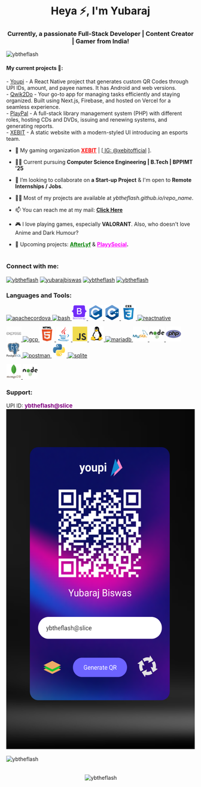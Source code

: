 <h1 align="center">Heya ⚡, I'm Yubaraj</h1>
<h3 align="center">Currently, a passionate Full-Stack Developer | Content Creator | Gamer from India!</h3>

<p align="left"> <img src="https://komarev.com/ghpvc/?username=ybtheflash&label=Profile%20views&color=0e75b6&style=flat" alt="ybtheflash" /> </p>

<h4 align="left">My current projects 🔭:</h3>
- <a href="https://github.com/ybtheflash/youpi/releases/tag/1.0.0">Youpi</a> - A React Native project that generates custom QR Codes through UPI IDs, amount, and payee names. It has Android and web versions.<br>
- <a href="https://github.com/ybtheflash/qwik2do">Qwik2Do</a> - Your go-to app for managing tasks efficiently and staying organized. Built using Next.js, Firebase, and hosted on Vercel for a seamless experience.<br>
- <a href="https://playpal.infinityfreeapp.com/">PlayPal</a> - A full-stack library management system (PHP) with different roles, hosting CDs and DVDs, issuing and renewing systems, and generating reports.<br>
- <a href="https://xebit.pages.dev">XEBIT</a> - A static website with a modern-styled UI introducing an esports team.<br>

- 🎯 My gaming organization <a style="color:#FF0000;" href="https://xebit.pages.dev" target="_blank" rel="noreferrer noopener"><strong>XEBIT</strong></a>&nbsp;| [<a href="https://www.instagram.com/xebitofficial/" target="_blank" rel="noreferrer noopener"> IG: @xebitofficial</a> ].

- 👨‍🎓 Current pursuing **Computer Science Engineering | B.Tech | BPPIMT '25**

- 👯 I’m looking to collaborate on **a Start-up Project** & I'm open to **Remote Internships / Jobs**.

- 👨‍💻 Most of my projects are available at *ybtheflash.github.io/repo_name*.

- 📫 You can reach me at my mail: **[Click Here](mailto:ybtheflash@gmail.com)**

- 🎮 I love playing games, especially **VALORANT**. Also, who doesn't love Anime and Dark Humour?
- 🧭 Upcoming projects: <strong><a style="color:#008000;" href="https://afterlyf.app/" target="_blank" rel="noreferrer noopener">AfterLyf</a></strong> &amp; <strong><a style="color:#FF00FF;" href="https://playy.social/" target="_blank" rel="noreferrer noopener">PlayySocial</a>.</strong><br><br>

<h3 align="left">Connect with me:</h3>
<p align="left">
<a href="https://dev.to/ybtheflash" target="blank"><img align="center" src="https://raw.githubusercontent.com/rahuldkjain/github-profile-readme-generator/master/src/images/icons/Social/devto.svg" alt="ybtheflash" height="30" width="40" /></a>
<a href="https://linkedin.com/in/yubarajbiswas" target="blank"><img align="center" src="https://raw.githubusercontent.com/rahuldkjain/github-profile-readme-generator/master/src/images/icons/Social/linked-in-alt.svg" alt="yubarajbiswas" height="30" width="40" /></a>
<a href="https://instagram.com/ybtheflash" target="blank"><img align="center" src="https://raw.githubusercontent.com/rahuldkjain/github-profile-readme-generator/master/src/images/icons/Social/instagram.svg" alt="ybtheflash" height="30" width="40" /></a>
<a href="https://www.youtube.com/@ybtheflash" target="blank"><img align="center" src="https://raw.githubusercontent.com/rahuldkjain/github-profile-readme-generator/master/src/images/icons/Social/youtube.svg" alt="ybtheflash" height="30" width="40" /></a>
</p>

<h3 align="left">Languages and Tools:</h3>
<p align="left"> <a href="https://cordova.apache.org/" target="_blank" rel="noreferrer"> <img src="https://www.vectorlogo.zone/logos/apache_cordova/apache_cordova-icon.svg" alt="apachecordova" width="40" height="40"/> </a> <a href="https://www.gnu.org/software/bash/" target="_blank" rel="noreferrer"> <img src="https://www.vectorlogo.zone/logos/gnu_bash/gnu_bash-icon.svg" alt="bash" width="40" height="40"/> </a> <a href="https://getbootstrap.com" target="_blank" rel="noreferrer"> <img src="https://raw.githubusercontent.com/devicons/devicon/master/icons/bootstrap/bootstrap-plain-wordmark.svg" alt="bootstrap" width="40" height="40"/> </a> <a href="https://www.cprogramming.com/" target="_blank" rel="noreferrer"> <img src="https://raw.githubusercontent.com/devicons/devicon/master/icons/c/c-original.svg" alt="c" width="40" height="40"/> </a> <a href="https://www.w3schools.com/cpp/" target="_blank" rel="noreferrer"> <img src="https://raw.githubusercontent.com/devicons/devicon/master/icons/cplusplus/cplusplus-original.svg" alt="cplusplus" width="40" height="40"/> </a> <a href="https://www.w3schools.com/css/" target="_blank" rel="noreferrer"> <img src="https://raw.githubusercontent.com/devicons/devicon/master/icons/css3/css3-original-wordmark.svg" alt="css3" width="40" height="40"/> </a> <a href="https://reactnative.dev/" target="_blank" rel="noreferrer"> <img src="https://reactnative.dev/img/header_logo.svg" alt="reactnative" width="40" height="40"/> </a> </p> <a href="https://expressjs.com" target="_blank" rel="noreferrer"> <img src="https://raw.githubusercontent.com/devicons/devicon/master/icons/express/express-original-wordmark.svg" alt="express" width="40" height="40"/> </a> <a href="https://cloud.google.com" target="_blank" rel="noreferrer"> <img src="https://www.vectorlogo.zone/logos/google_cloud/google_cloud-icon.svg" alt="gcp" width="40" height="40"/> </a> <a href="https://www.w3.org/html/" target="_blank" rel="noreferrer"> <img src="https://raw.githubusercontent.com/devicons/devicon/master/icons/html5/html5-original-wordmark.svg" alt="html5" width="40" height="40"/> </a> <a href="https://www.java.com" target="_blank" rel="noreferrer"> <img src="https://raw.githubusercontent.com/devicons/devicon/master/icons/java/java-original.svg" alt="java" width="40" height="40"/> </a> <a href="https://developer.mozilla.org/en-US/docs/Web/JavaScript" target="_blank" rel="noreferrer"> <img src="https://raw.githubusercontent.com/devicons/devicon/master/icons/javascript/javascript-original.svg" alt="javascript" width="40" height="40"/> </a> <a href="https://www.linux.org/" target="_blank" rel="noreferrer"> <img src="https://raw.githubusercontent.com/devicons/devicon/master/icons/linux/linux-original.svg" alt="linux" width="40" height="40"/> </a> <a href="https://mariadb.org/" target="_blank" rel="noreferrer"> <img src="https://www.vectorlogo.zone/logos/mariadb/mariadb-icon.svg" alt="mariadb" width="40" height="40"/> </a> <a href="https://www.mysql.com/" target="_blank" rel="noreferrer"> <img src="https://raw.githubusercontent.com/devicons/devicon/master/icons/mysql/mysql-original-wordmark.svg" alt="mysql" width="40" height="40"/> </a> <a href="https://nodejs.org" target="_blank" rel="noreferrer"> <img src="https://raw.githubusercontent.com/devicons/devicon/master/icons/nodejs/nodejs-original-wordmark.svg" alt="nodejs" width="40" height="40"/> </a> <a href="https://www.php.net" target="_blank" rel="noreferrer"> <img src="https://raw.githubusercontent.com/devicons/devicon/master/icons/php/php-original.svg" alt="php" width="40" height="40"/> </a> <a href="https://www.postgresql.org" target="_blank" rel="noreferrer"> <img src="https://raw.githubusercontent.com/devicons/devicon/master/icons/postgresql/postgresql-original-wordmark.svg" alt="postgresql" width="40" height="40"/> </a> <a href="https://postman.com" target="_blank" rel="noreferrer"> <img src="https://www.vectorlogo.zone/logos/getpostman/getpostman-icon.svg" alt="postman" width="40" height="40"/> </a> <a href="https://www.python.org" target="_blank" rel="noreferrer"> <img src="https://raw.githubusercontent.com/devicons/devicon/master/icons/python/python-original.svg" alt="python" width="40" height="40"/> </a> <a href="https://www.sqlite.org/" target="_blank" rel="noreferrer"> <img src="https://www.vectorlogo.zone/logos/sqlite/sqlite-icon.svg" alt="sqlite" width="40" height="40"/> </a> </p> <p align="left"> <a href="https://www.mongodb.com/" target="_blank" rel="noreferrer"> <img src="https://raw.githubusercontent.com/devicons/devicon/master/icons/mongodb/mongodb-original-wordmark.svg" alt="mongodb" width="40" height="40"/> </a> <a href="https://nodejs.org" target="_blank" rel="noreferrer"> <img src="https://raw.githubusercontent.com/devicons/devicon/master/icons/nodejs/nodejs-original-wordmark.svg" alt="nodejs" width="40" height="40"/> </a> </p>

<h3 align="left">Support:</h3>
<p><span>UPI ID:&nbsp;</span><strong style="color:#800080;font-size:0.9375rem;">ybtheflash@slice&nbsp;</strong><strong style="font-size:0.9375rem;"><img src="https://raw.githubusercontent.com/ybtheflash/ybtheflash/main/youpi.png" alt="UPI QR Code" width="536" height="908"/></strong></p>
<p><a href="https://www.buymeacoffee.com/ybtheflash"> <img align="left" src="https://cdn.buymeacoffee.com/buttons/v2/default-yellow.png" height="50" width="210" alt="ybtheflash" /></a></p><br><br>

<p><img align="center" src="https://github-readme-stats.vercel.app/api/top-langs?username=ybtheflash&show_icons=true&locale=en&layout=compact" alt="ybtheflash" /></p>
